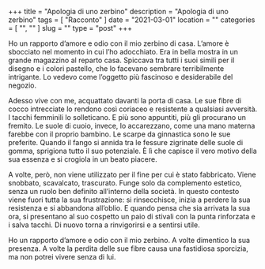+++
title = "Apologia di uno zerbino"
description = "Apologia di uno zerbino"
tags = [ "Racconto" ]
date = "2021-03-01"
location = ""
categories = [
  "",
  ""
]
slug = ""
type = "post"
+++

Ho un rapporto d’amore e odio con il mio zerbino di casa. L’amore è sbocciato nel momento in cui l’ho adocchiato. Era in bella mostra in un grande magazzino al reparto casa. Spiccava tra tutti i suoi simili per il disegno e i colori pastello, che lo facevano sembrare terribilmente intrigante. Lo vedevo come l’oggetto più fascinoso e desiderabile del negozio.  

Adesso vive con me, acquattato davanti la porta di casa. Le sue fibre di cocco intrecciate lo rendono così coriaceo e resistente a qualsiasi avversità. I tacchi femminili lo solleticano. E più sono appuntiti, più gli procurano un fremito. Le suole di cuoio, invece, lo accarezzano, come una mano materna farebbe con il proprio bambino. Le scarpe da ginnastica sono le sue preferite. Quando il fango si annida tra le fessure zigrinate delle suole di gomma, sprigiona tutto il suo potenziale. È lì che capisce il vero motivo della sua essenza e si crogiola in un beato piacere. 

A volte, però, non viene utilizzato per il fine per cui è stato fabbricato. Viene snobbato, scavalcato, trascurato. Funge solo da complemento estetico, senza un ruolo ben definito all’interno della società. In questo contesto viene fuori tutta la sua frustrazione: si rinsecchisce, inizia a perdere la sua resistenza e si abbandona all’oblio. E quando pensa che sia arrivata la sua ora, si presentano al suo cospetto un paio di stivali con la punta rinforzata e i salva tacchi. Di nuovo torna a rinvigorirsi e a sentirsi utile.

Ho un rapporto d’amore e odio con il mio zerbino. A volte dimentico la sua presenza. A volte la perdita delle sue fibre causa una fastidiosa sporcizia, ma non potrei vivere senza di lui.
